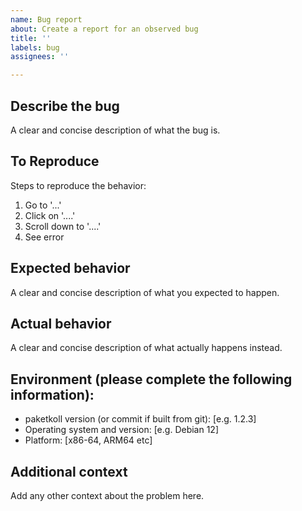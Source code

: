 ```yaml
---
name: Bug report
about: Create a report for an observed bug
title: ''
labels: bug
assignees: ''

---
```


## Describe the bug
A clear and concise description of what the bug is.

## To Reproduce
Steps to reproduce the behavior:
1. Go to '...'
2. Click on '....'
3. Scroll down to '....'
4. See error

## Expected behavior
A clear and concise description of what you expected to happen.

## Actual behavior
A clear and concise description of what actually happens instead.

## Environment (please complete the following information):
 - paketkoll version (or commit if built from git): [e.g. 1.2.3]
 - Operating system and version: [e.g. Debian 12]
 - Platform: [x86-64, ARM64 etc]

## Additional context
Add any other context about the problem here.
